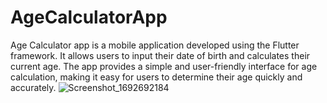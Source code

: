 # AgeCalculatorApp
Age Calculator app is a mobile application developed using the Flutter framework. It allows users to input their date of birth and calculates their current age. The app provides a simple and user-friendly interface for age calculation, making it easy for users to determine their age quickly and accurately.
![Screenshot_1692692184](https://github.com/shahpriyanshusp/AgeCalculatorApp/assets/103254006/75551dd7-cba6-4dbe-8123-94add017b6da)
